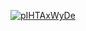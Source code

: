 <a href="file:/private/var/folders/sk/5l863n2500v5fw7dm2ybqcc40000gn/T/3743405932602792572/build/reports/kover/html/index.html">![pIHTAxWyDe](https://img.shields.io/badge/0.0-red?logo=kotlin&label=pIHTAxWyDe&style=for-the-badge)</a>
